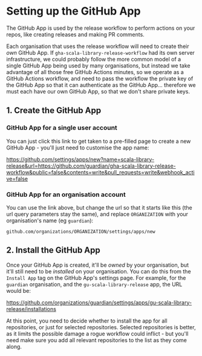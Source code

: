 # Setting up the GitHub App

The GitHub App is used by the release workflow to perform actions on your repos, like creating releases and
making PR comments.

Each organisation that uses the release workflow will need to create their _own_ GitHub App.
If `gha-scala-library-release-workflow` had its own server infrastructure, we could probably follow the more
common model of a single GitHub App being used by many organisations, but instead we take advantage of all those
free GitHub Actions minutes, so we operate as a GitHub Actions workflow, and need to pass the workflow the private
key of the GitHub App so that it can authenticate as the GitHub App... therefore we must each have our own GitHub App,
so that we don't share private keys.

## 1. Create the GitHub App

### GitHub App for a single user account

You can just click this link to get taken to a pre-filled page to create a new GitHub App - you'll just need to
customise the app name:

https://github.com/settings/apps/new?name=scala-library-release&url=https://github.com/guardian/gha-scala-library-release-workflow&public=false&contents=write&pull_requests=write&webhook_active=false

### GitHub App for an organisation account

You can use the link above, but change the url so that it starts like this (the url query parameters stay the same),
and replace `ORGANIZATION` with your organisation's name (eg `guardian`):

```
github.com/organizations/ORGANIZATION/settings/apps/new
```

## 2. Install the GitHub App

Once your GitHub App is created, it'll be _owned_ by your organisation, but it'll still need to be _installed_
on your organisation. You can do this from the `Install App` tag on the GitHub App's settings page. For example,
for the `guardian` organisation, and the `gu-scala-library-release` app, the URL would be:

https://github.com/organizations/guardian/settings/apps/gu-scala-library-release/installations

At this point, you need to decide whether to install the app for all repositories, or just for selected
repositories. Selected repositories is better, as it limits the possible damage a rogue workflow could inflict -
but you'll need make sure you add all relevant repositories to the list as they come along.
